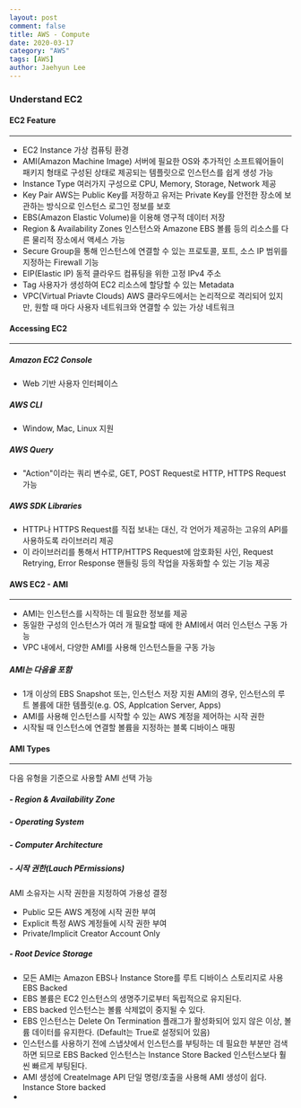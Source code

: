 ```yaml
---
layout: post
comment: false
title: AWS - Compute
date: 2020-03-17
category: "AWS"
tags: [AWS]
author: Jaehyun Lee
---
```

### Understand EC2



#### **EC2 Feature**
---
- EC2 Instance  가상 컴퓨팅 환경
- AMI(Amazon Machine Image)   서버에 필요한 OS와 추가적인 소프트웨어들이 패키지 형태로 구성된 상태로 제공되는 템플릿으로 인스턴스를 쉽게 생성 가능
- Instance Type  여러가지 구성으로 CPU, Memory, Storage, Network 제공
- Key Pair  AWS는 Public Key를 저장하고 유저는 Private Key를 안전한 장소에 보관하는 방식으로 인스턴스 로그인 정보를 보호
- EBS(Amazon Elastic Volume)을 이용해 영구적 데이터 저장
- Region & Availability Zones  인스턴스와 Amazone EBS 볼륨 등의 리소스를 다른 물리적 장소에서 액세스 가능
- Secure Group을 통해 인스턴스에 연결할 수 있는 프로토콜, 포트, 소스 IP 범위를 지정하는 Firewall 기능
- EIP(Elastic IP)  동적 클라우드 컴퓨팅을 위한 고정 IPv4 주소
- Tag  사용자가 생성하여 EC2 리소스에 할당할 수 있는 Metadata
- VPC(Virtual Priavte Clouds)  AWS 클라우드에서는 논리적으로 격리되어 있지만, 원할 때 마다 사용자 네트워크와 연결할 수 있는 가상 네트워크

#### **Accessing EC2**
---
##### Amazon EC2 Console
- Web 기반 사용자 인터페이스  

##### AWS CLI
- Window, Mac, Linux 지원  

##### AWS Query
- "Action"이라는 쿼리 변수로, GET, POST Request로 HTTP, HTTPS Request 가능  

##### AWS SDK Libraries
- HTTP나 HTTPS Request를 직접 보내는 대신, 각 언어가 제공하는 고유의 API를 사용하도록 라이브러리 제공  
- 이 라이브러리를 통해서 HTTP/HTTPS Request에 암호화된 사인, Request Retrying, Error Response 핸들링 등의 작업을 자동화할 수 있는 기능 제공

#### **AWS EC2 - AMI**
---
- AMI는 인스턴스를 시작하는 데 필요한 정보를 제공
- 동일한 구성의 인스턴스가 여러 개 필요할 때에 한 AMI에서 여러 인스턴스 구동 가능
- VPC 내에서, 다양한 AMI를 사용해 인스턴스들을 구동 가능

##### AMI는 다음을 포함
- 1개 이상의 EBS Snapshot 또는, 인스턴스 저장 지원 AMI의 경우, 인스턴스의 루트 볼륨에 대한 템플릿(e.g. OS, Applcation Server, Apps)
- AMI를 사용해 인스턴스를 시작할 수 있는 AWS 계정을 제어하는 시작 권한
- 시작될 때 인스턴스에 연결할 볼륨을 지정하는 블록 디바이스 매핑

#### **AMI Types**
---
다음 유형을 기준으로 사용할 AMI 선택 가능
##### - Region & Availability Zone
##### - Operating System
##### - Computer Architecture
##### - 시작 권한(Lauch PErmissions)
AMI 소유자는 시작 권한을 지정하여 가용성 결정
- Public  모든 AWS 계정에 시작 권한 부여
- Explicit  특정 AWS 계정들에 시작 권한 부여
- Private/Implicit  Creator Account Only  
##### - Root Device Storage
- 모든 AMI는 Amazon EBS나 Instance Store를 루트 디바이스 스토리지로 사용
EBS Backed
- EBS 볼륨은 EC2 인스턴스의 생명주기로부터 독립적으로 유지된다.
- EBS backed 인스턴스는 볼륨 삭제없이 중지될 수 있다.
- EBS 인스턴스는 Delete On Termination 플래그가 활성화되어 있지 않은 이상, 볼륨 데이터를 유지한다. (Default는 True로 설정되어 있음)
- 인스턴스를 사용하기 전에 스냅샷에서 인스턴스를 부팅하는 데 필요한 부분만 검색하면 되므로 EBS Backed 인스턴스는 Instance Store Backed 인스턴스보다 훨씬 빠르게 부팅된다.
- AMI 생성에 CreateImage API  단일 명령/호출을 사용해 AMI 생성이 쉽다.
Instance Store backed
- 
